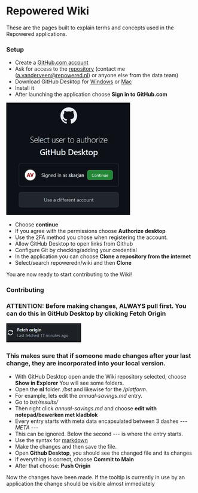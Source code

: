 # Repowered Wiki
These are the pages built to explain terms and concepts used in the Repowered applications.

### Setup
- Create a [GitHub.com account](https://www.github.com/) <br>
- Ask for access to the [repository](https://github.com/repowerednl/wiki) (contact me (a.vanderveen@repowered.nl) or anyone else from the data team)<br>
- Download GitHub Desktop for [Windows](https://central.github.com/deployments/desktop/desktop/latest/win32) or [Mac](https://central.github.com/deployments/desktop/desktop/latest/darwin)<br>
- Install it<br>
- After launching the application choose **Sign in to GitHub.com**<br>

<img src="assets/image.png" width="" height="300">

- Choose **continue**<br>
- If you agree with the permissions choose **Authorize desktop**<br>
- Use the 2FA method you chose when registering the account.<br>
- Allow GitHub Desktop to open links from Github<br>
- Configure Git by checking/adding your credential<br>
- In the application you can choose **Clone a repository from the internet**<br>
- Select/search  repoweredn/wiki and then **Clone**<br>

You are now ready to start contributing to the Wiki!

### Contributing 
### ATTENTION: Before making changes, **ALWAYS** pull first. You can do this in GitHub Desktop by clicking **Fetch Origin** 
<img src="assets/image-1.png"> <br>
### This makes sure that if someone made changes after your last change, they are incorporated into your local version.

- With GitHub Desktop open ande the Wiki repository selected, choose **Show in Explorer**
You will see some folders.
- Open the **nl** folder. */bst* and likewise for the */platform.*
- For example, lets edit the *annual-savings.md* entry.
- Go to *bst/results/* 
- Then right click *annual-savings.md* and choose **edit with notepad/bewerken met kladblok**
- Every entry starts with meta data encapsulated between 3 dashes *--- META ---*
- This can be ignored. Below the second *---* is where the entry starts.
- Use the syntax for [markdown](https://www.markdownguide.org/basic-syntax/)
- Make the changes and then save the file. 
- Open **Github Desktop**, you should see the changed file and its changes
- If everything is correct, choose **Commit to Main**
- After that choose: **Push Origin** 

Now the changes have been made. If the tooltip is currently in use by an application the change should be visible almost immediately
